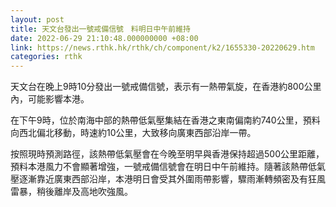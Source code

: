 ```yaml
---
layout: post
title: 天文台發出一號戒備信號　料明日中午前維持
date: 2022-06-29 21:10:48.000000000 +08:00
link: https://news.rthk.hk/rthk/ch/component/k2/1655330-20220629.htm
categories: rthk
---
```


天文台在晚上9時10分發出一號戒備信號，表示有一熱帶氣旋，在香港約800公里內，可能影響本港。
 
在下午9時，位於南海中部的熱帶低氣壓集結在香港之東南偏南約740公里，預料向西北偏北移動，時速約10公里，大致移向廣東西部沿岸一帶。
 
按照現時預測路徑，該熱帶低氣壓會在今晚至明早與香港保持超過500公里距離，預料本港風力不會顯著增強，一號戒備信號會在明日中午前維持。隨著該熱帶低氣壓逐漸靠近廣東西部沿岸，本港明日會受其外圍雨帶影響，驟雨漸轉頻密及有狂風雷暴，稍後離岸及高地吹強風。
